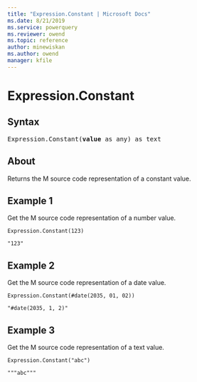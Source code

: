 ```yaml
---
title: "Expression.Constant | Microsoft Docs"
ms.date: 8/21/2019
ms.service: powerquery
ms.reviewer: owend
ms.topic: reference
author: minewiskan
ms.author: owend
manager: kfile
---
```

# Expression.Constant


## Syntax

<pre>
Expression.Constant(<b>value</b> as any) as text  
</pre>
  
## About  
Returns the M source code representation of a constant value.

## Example 1
Get the M source code representation of a number value.

```powerquery-m
Expression.Constant(123)
```

`"123"`

## Example 2
Get the M source code representation of a date value.

```powerquery-m
Expression.Constant(#date(2035, 01, 02))
```

`"#date(2035, 1, 2)"`

## Example 3
Get the M source code representation of a text value.

```powerquery-m
Expression.Constant("abc")
```

`"""abc"""`